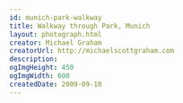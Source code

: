 ```yaml
---
id: munich-park-walkway
title: Walkway through Park, Munich
layout: photograph.html
creator: Michael Graham
creatorUrl: http://michaelscottgraham.com
description:
ogImgHeight: 450
ogImgWidth: 600
createdDate: 2009-09-18
---
```

